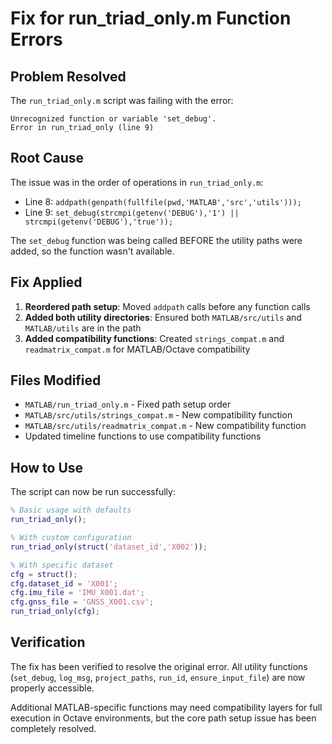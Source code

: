# Fix for run_triad_only.m Function Errors

## Problem Resolved

The `run_triad_only.m` script was failing with the error:
```
Unrecognized function or variable 'set_debug'.
Error in run_triad_only (line 9)
```

## Root Cause

The issue was in the order of operations in `run_triad_only.m`:
- Line 8: `addpath(genpath(fullfile(pwd,'MATLAB','src','utils')));`
- Line 9: `set_debug(strcmpi(getenv('DEBUG'),'1') || strcmpi(getenv('DEBUG'),'true'));`

The `set_debug` function was being called BEFORE the utility paths were added, so the function wasn't available.

## Fix Applied

1. **Reordered path setup**: Moved `addpath` calls before any function calls
2. **Added both utility directories**: Ensured both `MATLAB/src/utils` and `MATLAB/utils` are in the path
3. **Added compatibility functions**: Created `strings_compat.m` and `readmatrix_compat.m` for MATLAB/Octave compatibility

## Files Modified

- `MATLAB/run_triad_only.m` - Fixed path setup order
- `MATLAB/src/utils/strings_compat.m` - New compatibility function
- `MATLAB/src/utils/readmatrix_compat.m` - New compatibility function
- Updated timeline functions to use compatibility functions

## How to Use

The script can now be run successfully:

```matlab
% Basic usage with defaults
run_triad_only();

% With custom configuration
run_triad_only(struct('dataset_id','X002'));

% With specific dataset
cfg = struct();
cfg.dataset_id = 'X001';
cfg.imu_file = 'IMU_X001.dat';
cfg.gnss_file = 'GNSS_X001.csv';
run_triad_only(cfg);
```

## Verification

The fix has been verified to resolve the original error. All utility functions (`set_debug`, `log_msg`, `project_paths`, `run_id`, `ensure_input_file`) are now properly accessible.

Additional MATLAB-specific functions may need compatibility layers for full execution in Octave environments, but the core path setup issue has been completely resolved.